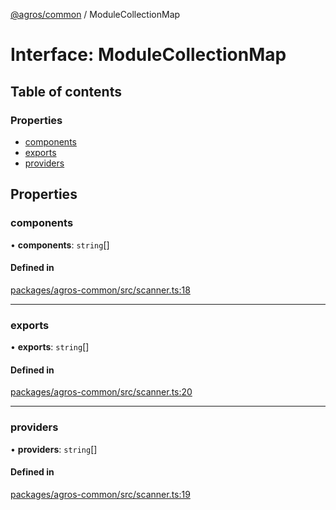 [@agros/common](../index.md) / ModuleCollectionMap

# Interface: ModuleCollectionMap

## Table of contents

### Properties

- [components](ModuleCollectionMap.md#components)
- [exports](ModuleCollectionMap.md#exports)
- [providers](ModuleCollectionMap.md#providers)

## Properties

### <a id="components" name="components"></a> components

• **components**: `string`[]

#### Defined in

[packages/agros-common/src/scanner.ts:18](https://github.com/agrosjs/agros/blob/9f93173/packages/agros-common/src/scanner.ts#L18)

___

### <a id="exports" name="exports"></a> exports

• **exports**: `string`[]

#### Defined in

[packages/agros-common/src/scanner.ts:20](https://github.com/agrosjs/agros/blob/9f93173/packages/agros-common/src/scanner.ts#L20)

___

### <a id="providers" name="providers"></a> providers

• **providers**: `string`[]

#### Defined in

[packages/agros-common/src/scanner.ts:19](https://github.com/agrosjs/agros/blob/9f93173/packages/agros-common/src/scanner.ts#L19)
